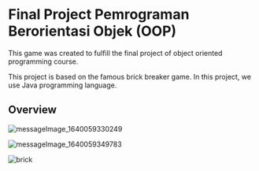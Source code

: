 # Final Project Pemrograman Berorientasi Objek (OOP)
This game was created to fulfill the final project of object oriented programming course.

This project is based on the famous brick breaker game. In this project, we use Java programming language.

## Overview

![messageImage_1640059330249](https://user-images.githubusercontent.com/72701806/146869219-27ecf3b7-fb7f-4f12-a3f6-dbbb544fd62d.jpg)

![messageImage_1640059349783](https://user-images.githubusercontent.com/72701806/146869246-ce05ea52-95c0-479c-a40b-cfaf4718d582.jpg)

![brick](https://user-images.githubusercontent.com/72701806/146868699-3f051ff9-cb4e-487e-bb65-9965ec31b472.jpg)
